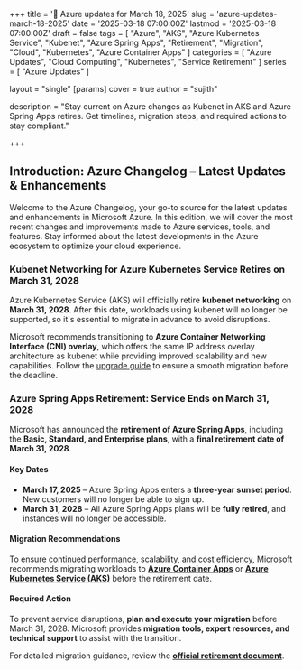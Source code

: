 +++
title = '🔄 Azure updates for March 18, 2025'
slug = 'azure-updates-march-18-2025'
date = '2025-03-18 07:00:00Z'
lastmod = '2025-03-18 07:00:00Z'
draft = false
tags = [
  "Azure",
  "AKS",
  "Azure Kubernetes Service",
  "Kubenet",
  "Azure Spring Apps",
  "Retirement",
  "Migration",
  "Cloud",
  "Kubernetes",
  "Azure Container Apps"
]
categories = [
  "Azure Updates",
  "Cloud Computing",
  "Kubernetes",
  "Service Retirement"
]
series = [
  "Azure Updates"
]

layout = "single"
[params]
    cover = true
    author = "sujith"
    
description = "Stay current on Azure changes as Kubenet in AKS and Azure Spring Apps retires. Get timelines, migration steps, and required actions to stay compliant."

+++

## **Introduction: Azure Changelog – Latest Updates & Enhancements**  

Welcome to the Azure Changelog, your go-to source for the latest updates and enhancements in Microsoft Azure. In this edition, we will cover the most recent changes and improvements made to Azure services, tools, and features. Stay informed about the latest developments in the Azure ecosystem to optimize your cloud experience.

### Kubenet Networking for Azure Kubernetes Service Retires on March 31, 2028  

Azure Kubernetes Service (AKS) will officially retire **kubenet networking** on **March 31, 2028**. After this date, workloads using kubenet will no longer be supported, so it's essential to migrate in advance to avoid disruptions.  

Microsoft recommends transitioning to **Azure Container Networking Interface (CNI) overlay**, which offers the same IP address overlay architecture as kubenet while providing improved scalability and new capabilities. Follow the [upgrade guide](https://learn.microsoft.com/azure/aks/upgrade-aks-ipam-and-dataplane) to ensure a smooth migration before the deadline.

### Azure Spring Apps Retirement: Service Ends on March 31, 2028  

Microsoft has announced the **retirement of Azure Spring Apps**, including the **Basic, Standard, and Enterprise plans**, with a **final retirement date of March 31, 2028**.  

#### Key Dates  

- **March 17, 2025** – Azure Spring Apps enters a **three-year sunset period**. New customers will no longer be able to sign up.  
- **March 31, 2028** – All Azure Spring Apps plans will be **fully retired**, and instances will no longer be accessible.  

#### Migration Recommendations  

To ensure continued performance, scalability, and cost efficiency, Microsoft recommends migrating workloads to **[Azure Container Apps](https://azure.microsoft.com/en-us/products/container-apps/?msockid=2d9407b2d07368ad23631375d1ac693e)** or **[Azure Kubernetes Service (AKS)](https://azure.microsoft.com/en-us/products/kubernetes-service/)** before the retirement date.  

#### Required Action  

To prevent service disruptions, **plan and execute your migration** before March 31, 2028. Microsoft provides **migration tools, expert resources, and technical support** to assist with the transition.  

For detailed migration guidance, review the **[official retirement document](https://aka.ms/asaretirement)**.

